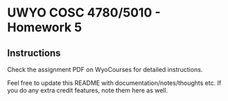# UWYO COSC 4780/5010 - Homework 5

## Instructions

Check the assignment PDF on WyoCourses for detailed instructions.

Feel free to update this README with documentation/notes/thoughts etc. If you do
any extra credit features, note them here as well.

